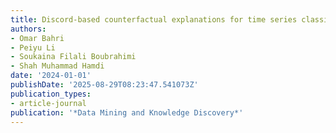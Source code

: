 ```yaml
---
title: Discord-based counterfactual explanations for time series classification
authors:
- Omar Bahri
- Peiyu Li
- Soukaina Filali Boubrahimi
- Shah Muhammad Hamdi
date: '2024-01-01'
publishDate: '2025-08-29T08:23:47.541073Z'
publication_types:
- article-journal
publication: '*Data Mining and Knowledge Discovery*'
---
```

